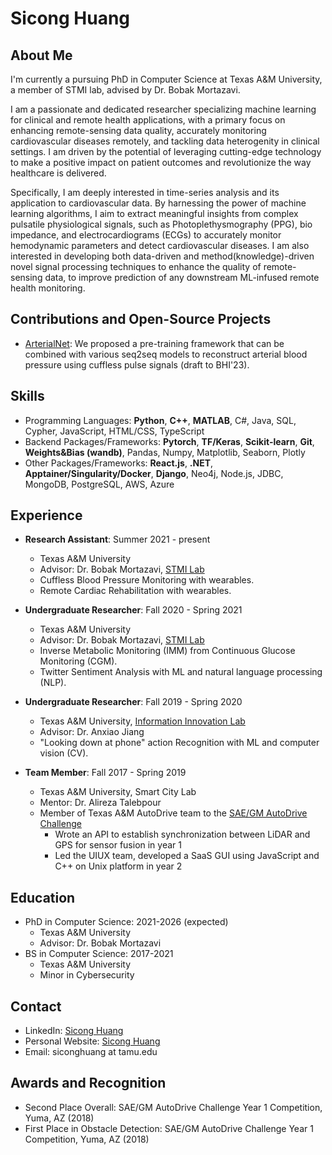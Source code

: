 # Sicong Huang

## About Me

I'm currently a pursuing PhD in Computer Science at Texas A&M University, a member of STMI lab, advised by Dr. Bobak Mortazavi.

I am a passionate and dedicated researcher specializing machine learning for clinical and remote health applications, with a primary focus on enhancing remote-sensing data quality, accurately monitoring cardiovascular diseases remotely, and tackling data heterogenity in clinical settings. I am driven by the potential of leveraging cutting-edge technology to make a positive impact on patient outcomes and revolutionize the way healthcare is delivered.

Specifically, I am deeply interested in time-series analysis and its application to cardiovascular data. By harnessing the power of machine learning algorithms, I aim to extract meaningful insights from complex pulsatile physiological signals, such as Photoplethysmography (PPG), bio impedance, and electrocardiograms (ECGs) to accurately monitor hemodynamic parameters and detect cardiovascular diseases. I am also interested in developing both data-driven and method(knowledge)-driven novel signal processing techniques to enhance the quality of remote-sensing data, to improve prediction of any downstream ML-infused remote health monitoring.

## Contributions and Open-Source Projects

- [ArterialNet](https://github.com/innoversa/ArterialNet/): We proposed a pre-training framework that can be combined with various seq2seq models to reconstruct arterial blood pressure using cuffless pulse signals (draft to BHI'23).

## Skills

- Programming Languages: **Python**, **C++**, **MATLAB**, C#, Java, SQL, Cypher, JavaScript, HTML/CSS, TypeScript
- Backend Packages/Frameworks: **Pytorch**, **TF/Keras**, **Scikit-learn**, **Git**, **Weights&Bias (wandb)**, Pandas, Numpy, Matplotlib, Seaborn, Plotly
- Other Packages/Frameworks: **React.js**, **.NET**, **Apptainer/Singularity/Docker**, **Django**, Neo4j, Node.js, JDBC, MongoDB, PostgreSQL, AWS, Azure

## Experience

- **Research Assistant**: Summer 2021 - present
  - Texas A&M University
  - Advisor: Dr. Bobak Mortazavi, [STMI Lab](https://stmilab.github.io/)
  - Cuffless Blood Pressure Monitoring with wearables.
  - Remote Cardiac Rehabilitation with wearables.

- **Undergraduate Researcher**: Fall 2020 - Spring 2021
  - Texas A&M University
  - Advisor: Dr. Bobak Mortazavi, [STMI Lab](https://stmilab.github.io/)
  - Inverse Metabolic Monitoring (IMM) from Continuous Glucose Monitoring (CGM).
  - Twitter Sentiment Analysis with ML and natural language processing (NLP).

- **Undergraduate Researcher**: Fall 2019 - Spring 2020
  - Texas A&M University, [Information Innovation Lab](https://people.engr.tamu.edu/ajiang/index.html)
  - Advisor: Dr. Anxiao Jiang
  - "Looking down at phone" action Recognition with ML and computer vision (CV).

- **Team Member**: Fall 2017 - Spring 2019
  - Texas A&M University, Smart City Lab
  - Mentor: Dr. Alireza Talebpour
  - Member of Texas A&M AutoDrive team to the [SAE/GM AutoDrive Challenge](https://autodrivechallenge.com/)
    - Wrote an API to establish synchronization between LiDAR and GPS for sensor fusion in year 1
    - Led the UIUX team, developed a SaaS GUI using JavaScript and C++ on Unix platform in year 2

## Education

- PhD in Computer Science: 2021-2026 (expected)
  - Texas A&M University
  - Advisor: Dr. Bobak Mortazavi
- BS in Computer Science: 2017-2021
  - Texas A&M University
  - Minor in Cybersecurity
<!-- - Certification: [Certification](link-to-certification) -->
<!-- - Online Course: [Course](link-to-course) -->

## Contact

- LinkedIn: [Sicong Huang](https://www.linkedin.com/in/sicong-huang-603462171/)
- Personal Website: [Sicong Huang](https://innoversa.github.io/)
- Email: siconghuang at tamu.edu

<!-- ## Blog
- [Your Technical Blog](link-to-blog) -->

## Awards and Recognition

- Second Place Overall: SAE/GM AutoDrive Challenge Year 1 Competition, Yuma, AZ (2018)
- First Place in Obstacle Detection: SAE/GM AutoDrive Challenge Year 1 Competition, Yuma, AZ (2018)
  